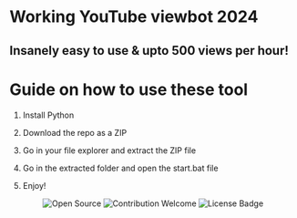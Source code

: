 # Working YouTube viewbot 2024 
  
## Insanely easy to use & upto 500 views per hour!
  
# Guide on how to use these tool

1. Install Python  
   
2. Download the repo as a ZIP  
 
3. Go in your file explorer and extract the ZIP file
 
4. Go in the extracted folder and open the start.bat file 
 
5. Enjoy!

<p align="center">
  <img src="https://badges.frapsoft.com/os/v1/open-source.svg?v=103" alt="Open Source">
  <img src="https://img.shields.io/badge/contributions-welcome-brightgreen.svg?style=flat" alt="Contribution Welcome">
  <img src="https://img.shields.io/badge/License-GPLv3-blue.svg" alt="License Badge">  
</p>